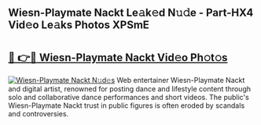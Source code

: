 ## Wiesn-Playmate Nackt Le𝚊k𝚎d N𝚞𝚍e - Part-HX4 Vid𝚎o Le𝚊ks Photos XPSmE

# <h2><a href="http://fb1vrp.evod.top/?m=Wiesn-Playmate+Nackt">🔗 👉🔴 Wiesn-Playmate Nackt Vid𝚎o Ph𝚘t𝚘s</a></h2>

[![Wiesn-Playmate Nackt N𝚞d𝚎s](https://i.imgur.com/8V9OHl7.gif)](http://fb1vrp.evod.top/?m=Wiesn-Playmate+Nackt)
Web entertainer Wiesn-Playmate Nackt and digital artist, renowned for posting dance and lifestyle content through solo and collaborative dance performances and short videos. The public's Wiesn-Playmate Nackt trust in public figures is often eroded by scandals and controversies. 
